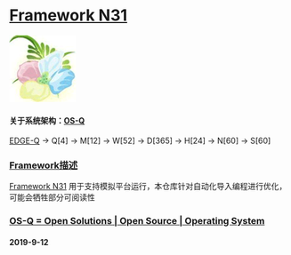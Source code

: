 ﻿# [Framework N31](https://github.com/OS-Q/N31)
[![sites](OS-Q/OS-Q.png)](http://www.OS-Q.com)
#### 关于系统架构：[OS-Q](https://github.com/OS-Q/OS-Q)

[EDGE-Q](https://github.com/OS-Q/EDGE-Q) -> Q[4] -> M[12] -> W[52] -> D[365] -> H[24] -> N[60] -> S[60]

### [Framework描述](https://github.com/OS-Q/N31/wiki) 

[Framework N31](https://github.com/OS-Q/N31) 用于支持模拟平台运行，本仓库针对自动化导入编程进行优化，可能会牺牲部分可阅读性


### [OS-Q = Open Solutions | Open Source |  Operating System ](http://www.OS-Q.com/N31)
####  2019-9-12
